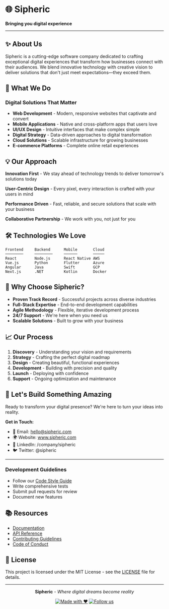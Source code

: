 # 🌐 Sipheric
**Bringing you digital experience**

---

## ✨ About Us

Sipheric is a cutting-edge software company dedicated to crafting exceptional digital experiences that transform how businesses connect with their audiences. We blend innovative technology with creative vision to deliver solutions that don't just meet expectations—they exceed them.

## 🚀 What We Do

### Digital Solutions That Matter
- **Web Development** - Modern, responsive websites that captivate and convert
- **Mobile Applications** - Native and cross-platform apps that users love
- **UI/UX Design** - Intuitive interfaces that make complex simple
- **Digital Strategy** - Data-driven approaches to digital transformation
- **Cloud Solutions** - Scalable infrastructure for growing businesses
- **E-commerce Platforms** - Complete online retail experiences

## 💡 Our Approach

**Innovation First** - We stay ahead of technology trends to deliver tomorrow's solutions today

**User-Centric Design** - Every pixel, every interaction is crafted with your users in mind

**Performance Driven** - Fast, reliable, and secure solutions that scale with your business

**Collaborative Partnership** - We work with you, not just for you

## 🛠️ Technologies We Love

```
Frontend     Backend      Mobile       Cloud
────────     ────────     ──────       ─────
React        Node.js      React Native AWS
Vue.js       Python       Flutter      Azure
Angular      Java         Swift        GCP
Next.js      .NET         Kotlin       Docker
```

## 🌟 Why Choose Sipheric?

- **Proven Track Record** - Successful projects across diverse industries
- **Full-Stack Expertise** - End-to-end development capabilities
- **Agile Methodology** - Flexible, iterative development process
- **24/7 Support** - We're here when you need us
- **Scalable Solutions** - Built to grow with your business

## 📈 Our Process

1. **Discovery** - Understanding your vision and requirements
2. **Strategy** - Crafting the perfect digital roadmap
3. **Design** - Creating beautiful, functional experiences
4. **Development** - Building with precision and quality
5. **Launch** - Deploying with confidence
6. **Support** - Ongoing optimization and maintenance

## 🤝 Let's Build Something Amazing

Ready to transform your digital presence? We're here to turn your ideas into reality.

**Get in Touch:**
- 📧 Email: hello@sipheric.com
- 🌍 Website: www.sipheric.com
- 💼 LinkedIn: /company/sipheric
- 🐦 Twitter: @sipheric

---

### Development Guidelines

- Follow our [Code Style Guide](docs/STYLE_GUIDE.md)
- Write comprehensive tests
- Submit pull requests for review
- Document new features

## 📚 Resources

- [Documentation](docs/)
- [API Reference](docs/api/)
- [Contributing Guidelines](CONTRIBUTING.md)
- [Code of Conduct](CODE_OF_CONDUCT.md)

## 📄 License

This project is licensed under the MIT License - see the [LICENSE](LICENSE) file for details.

---

<div align="center">

**Sipheric** - *Where digital dreams become reality*

[![Made with ❤️](https://img.shields.io/badge/Made%20with-❤️-red.svg)](https://sipheric.com)
[![Follow us](https://img.shields.io/badge/Follow-@sipheric-blue.svg)](https://twitter.com/sipheric)

</div>
